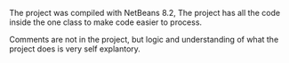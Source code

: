 The project was compiled with NetBeans 8.2, The project has all the code inside the one class to make code easier to process.

Comments are not in the project, but logic and understanding of what the project does is very self explantory.
